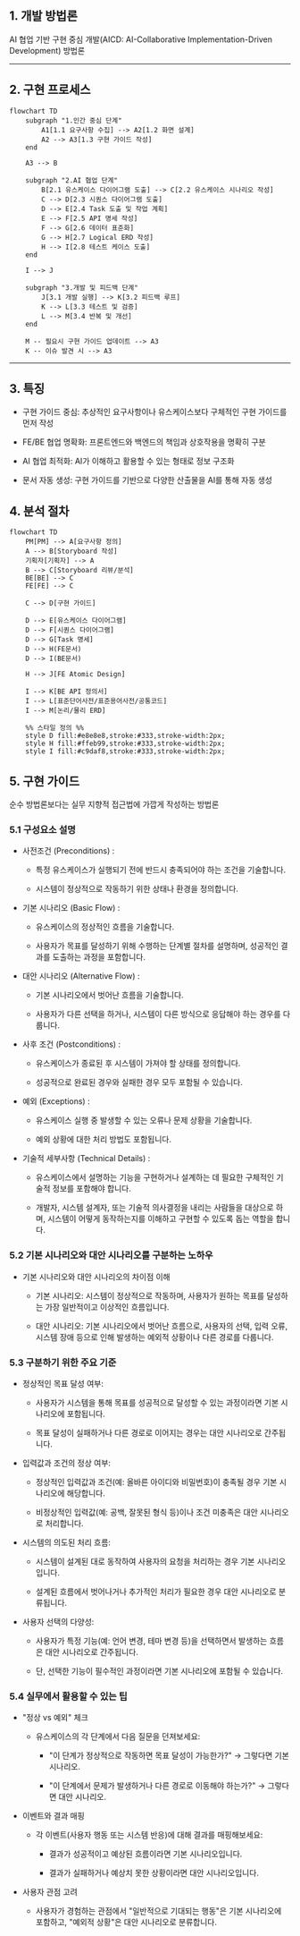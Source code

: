 ## 1. 개발 방법론

   AI 협업 기반 구현 중심 개발(AICD: AI-Collaborative Implementation-Driven Development) 방법론

---

## 2. 구현 프로세스

```mermaid
flowchart TD
    subgraph "1.인간 중심 단계"
        A1[1.1 요구사항 수집] --> A2[1.2 화면 설계]
        A2 --> A3[1.3 구현 가이드 작성]
    end

    A3 --> B

    subgraph "2.AI 협업 단계"
        B[2.1 유스케이스 다이어그램 도출] --> C[2.2 유스케이스 시나리오 작성]
        C --> D[2.3 시퀀스 다이어그램 도출]
        D --> E[2.4 Task 도출 및 작업 계획]
        E --> F[2.5 API 명세 작성]
        F --> G[2.6 데이터 표준화]
        G --> H[2.7 Logical ERD 작성]
        H --> I[2.8 테스트 케이스 도출]
    end

    I --> J

    subgraph "3.개발 및 피드백 단계"
        J[3.1 개발 실행] --> K[3.2 피드백 루프]
        K --> L[3.3 테스트 및 검증]
        L --> M[3.4 반복 및 개선]
    end

    M -- 필요시 구현 가이드 업데이트 --> A3
    K -- 이슈 발견 시 --> A3

```

---

## 3. 특징

- 구현 가이드 중심: 추상적인 요구사항이나 유스케이스보다 구체적인 구현 가이드를 먼저 작성

- FE/BE 협업 명확화: 프론트엔드와 백엔드의 책임과 상호작용을 명확히 구분

- AI 협업 최적화: AI가 이해하고 활용할 수 있는 형태로 정보 구조화

- 문서 자동 생성: 구현 가이드를 기반으로 다양한 산출물을 AI를 통해 자동 생성

## 4. 분석 절차

```mermaid
flowchart TD
    PM[PM] --> A[요구사항 정의]
    A --> B[Storyboard 작성]
    기획자[기획자] --> A
    B --> C[Storyboard 리뷰/분석]
    BE[BE] --> C
    FE[FE] --> C

    C --> D[구현 가이드]

    D --> E[유스케이스 다이어그램]
    D --> F[시퀀스 다이어그램]
    D --> G[Task 명세]
    D --> H(FE문서)
    D --> I(BE문서)

    H --> J[FE Atomic Design]

    I --> K[BE API 정의서]
    I --> L[표준단어사전/표준용어사전/공통코드]
    I --> M[논리/물리 ERD]

    %% 스타일 정의 %%
    style D fill:#e8e8e8,stroke:#333,stroke-width:2px;
    style H fill:#ffeb99,stroke:#333,stroke-width:2px;
    style I fill:#c9daf8,stroke:#333,stroke-width:2px;
```

## 5. 구현 가이드

 순수 방법론보다는 실무 지향적 접근법에 가깝게 작성하는 방법론

### 5.1 구성요소 설명

- 사전조건 (Preconditions) :

  * 특정 유스케이스가 실행되기 전에 반드시 충족되어야 하는 조건을 기술합니다.

  * 시스템이 정상적으로 작동하기 위한 상태나 환경을 정의합니다.

- 기본 시나리오 (Basic Flow) :

  * 유스케이스의 정상적인 흐름을 기술합니다.

  * 사용자가 목표를 달성하기 위해 수행하는 단계별 절차를 설명하며, 성공적인 결과를 도출하는 과정을 포함합니다.

- 대안 시나리오 (Alternative Flow) :

  * 기본 시나리오에서 벗어난 흐름을 기술합니다.

  * 사용자가 다른 선택을 하거나, 시스템이 다른 방식으로 응답해야 하는 경우를 다룹니다.

- 사후 조건 (Postconditions) :

  * 유스케이스가 종료된 후 시스템이 가져야 할 상태를 정의합니다.

  * 성공적으로 완료된 경우와 실패한 경우 모두 포함될 수 있습니다.

- 예외 (Exceptions) :

  * 유스케이스 실행 중 발생할 수 있는 오류나 문제 상황을 기술합니다.

  * 예외 상황에 대한 처리 방법도 포함됩니다.

- 기술적 세부사항 (Technical Details) :

  * 유스케이스에서 설명하는 기능을 구현하거나 설계하는 데 필요한 구체적인 기술적 정보를 포함해야 합니다.

  * 개발자, 시스템 설계자, 또는 기술적 의사결정을 내리는 사람들을 대상으로 하며, 시스템이 어떻게 동작하는지를 이해하고 구현할 수 있도록 돕는 역할을 합니다.

### 5.2 기본 시나리오와 대안 시나리오를 구분하는 노하우

- 기본 시나리오와 대안 시나리오의 차이점 이해

  * 기본 시나리오: 시스템이 정상적으로 작동하며, 사용자가 원하는 목표를 달성하는 가장 일반적이고 이상적인 흐름입니다.

  * 대안 시나리오: 기본 시나리오에서 벗어난 흐름으로, 사용자의 선택, 입력 오류, 시스템 장애 등으로 인해 발생하는 예외적 상황이나 다른 경로를 다룹니다.

### 5.3 구분하기 위한 주요 기준

- 정상적인 목표 달성 여부:

  * 사용자가 시스템을 통해 목표를 성공적으로 달성할 수 있는 과정이라면 기본 시나리오에 포함됩니다.

  * 목표 달성이 실패하거나 다른 경로로 이어지는 경우는 대안 시나리오로 간주됩니다.

- 입력값과 조건의 정상 여부:

  * 정상적인 입력값과 조건(예: 올바른 아이디와 비밀번호)이 충족될 경우 기본 시나리오에 해당합니다.

  * 비정상적인 입력값(예: 공백, 잘못된 형식 등)이나 조건 미충족은 대안 시나리오로 처리합니다.

- 시스템의 의도된 처리 흐름:

  * 시스템이 설계된 대로 동작하여 사용자의 요청을 처리하는 경우 기본 시나리오입니다.

  * 설계된 흐름에서 벗어나거나 추가적인 처리가 필요한 경우 대안 시나리오로 분류됩니다.

- 사용자 선택의 다양성:

  * 사용자가 특정 기능(예: 언어 변경, 테마 변경 등)을 선택하면서 발생하는 흐름은 대안 시나리오로 간주됩니다.

  * 단, 선택한 기능이 필수적인 과정이라면 기본 시나리오에 포함될 수 있습니다.

### 5.4 실무에서 활용할 수 있는 팁

- "정상 vs 예외" 체크

  * 유스케이스의 각 단계에서 다음 질문을 던져보세요:

      - "이 단계가 정상적으로 작동하면 목표 달성이 가능한가?" → 그렇다면 기본 시나리오.

      - "이 단계에서 문제가 발생하거나 다른 경로로 이동해야 하는가?" → 그렇다면 대안 시나리오.

- 이벤트와 결과 매핑

  * 각 이벤트(사용자 행동 또는 시스템 반응)에 대해 결과를 매핑해보세요:

      - 결과가 성공적이고 예상된 흐름이라면 기본 시나리오입니다.

      - 결과가 실패하거나 예상치 못한 상황이라면 대안 시나리오입니다.

- 사용자 관점 고려

  * 사용자가 경험하는 관점에서 "일반적으로 기대되는 행동"은 기본 시나리오에 포함하고, "예외적 상황"은 대안 시나리오로 분류합니다.